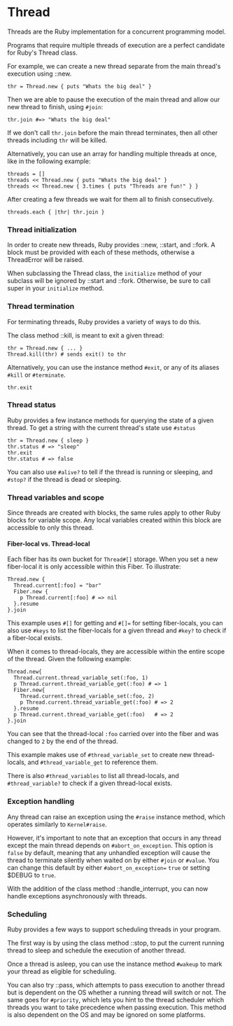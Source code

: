# Thread

Threads are the Ruby implementation for a concurrent programming model.

Programs that require multiple threads of execution are a perfect candidate
for Ruby's Thread class.

For example, we can create a new thread separate from the main thread's
execution using ::new.

    thr = Thread.new { puts "Whats the big deal" }

Then we are able to pause the execution of the main thread and allow our new
thread to finish, using `#join`:

    thr.join #=> "Whats the big deal"

If we don't call `thr.join` before the main thread terminates, then all other
threads including `thr` will be killed.

Alternatively, you can use an array for handling multiple threads at once,
like in the following example:

    threads = []
    threads << Thread.new { puts "Whats the big deal" }
    threads << Thread.new { 3.times { puts "Threads are fun!" } }

After creating a few threads we wait for them all to finish consecutively.

    threads.each { |thr| thr.join }

### Thread initialization

In order to create new threads, Ruby provides ::new, ::start, and ::fork. A
block must be provided with each of these methods, otherwise a ThreadError
will be raised.

When subclassing the Thread class, the `initialize` method of your subclass
will be ignored by ::start and ::fork. Otherwise, be sure to call super in
your `initialize` method.

### Thread termination

For terminating threads, Ruby provides a variety of ways to do this.

The class method ::kill, is meant to exit a given thread:

    thr = Thread.new { ... }
    Thread.kill(thr) # sends exit() to thr

Alternatively, you can use the instance method `#exit`, or any of its aliases
`#kill` or `#terminate`.

    thr.exit

### Thread status

Ruby provides a few instance methods for querying the state of a given thread.
To get a string with the current thread's state use `#status`

    thr = Thread.new { sleep }
    thr.status # => "sleep"
    thr.exit
    thr.status # => false

You can also use `#alive?` to tell if the thread is running or sleeping, and
`#stop?` if the thread is dead or sleeping.

### Thread variables and scope

Since threads are created with blocks, the same rules apply to other Ruby
blocks for variable scope. Any local variables created within this block are
accessible to only this thread.

#### Fiber-local vs. Thread-local

Each fiber has its own bucket for `Thread#[]` storage. When you set a new
fiber-local it is only accessible within this Fiber. To illustrate:

    Thread.new {
      Thread.current[:foo] = "bar"
      Fiber.new {
        p Thread.current[:foo] # => nil
      }.resume
    }.join

This example uses `#[]` for getting and `#[]=` for setting fiber-locals, you can
also use `#keys` to list the fiber-locals for a given thread and `#key?` to check
if a fiber-local exists.

When it comes to thread-locals, they are accessible within the entire scope of
the thread. Given the following example:

    Thread.new{
      Thread.current.thread_variable_set(:foo, 1)
      p Thread.current.thread_variable_get(:foo) # => 1
      Fiber.new{
        Thread.current.thread_variable_set(:foo, 2)
        p Thread.current.thread_variable_get(:foo) # => 2
      }.resume
      p Thread.current.thread_variable_get(:foo)   # => 2
    }.join

You can see that the thread-local `:foo` carried over into the fiber and was
changed to `2` by the end of the thread.

This example makes use of `#thread_variable_set` to create new thread-locals,
and `#thread_variable_get` to reference them.

There is also `#thread_variables` to list all thread-locals, and
`#thread_variable?` to check if a given thread-local exists.

### Exception handling

Any thread can raise an exception using the `#raise` instance method, which
operates similarly to `Kernel#raise`.

However, it's important to note that an exception that occurs in any thread
except the main thread depends on `#abort_on_exception`. This option is `false`
by default, meaning that any unhandled exception will cause the thread to
terminate silently when waited on by either `#join` or `#value`. You can change
this default by either `#abort_on_exception=` `true` or setting $DEBUG to
`true`.

With the addition of the class method ::handle_interrupt, you can now handle
exceptions asynchronously with threads.

### Scheduling

Ruby provides a few ways to support scheduling threads in your program.

The first way is by using the class method ::stop, to put the current running
thread to sleep and schedule the execution of another thread.

Once a thread is asleep, you can use the instance method `#wakeup` to mark your
thread as eligible for scheduling.

You can also try ::pass, which attempts to pass execution to another thread
but is dependent on the OS whether a running thread will switch or not. The
same goes for `#priority`, which lets you hint to the thread scheduler which
threads you want to take precedence when passing execution. This method is
also dependent on the OS and may be ignored on some platforms.